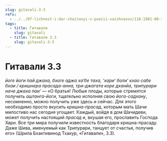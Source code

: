 ```yaml
---
slug: gitavali-3-3
refs:
  - ../../07-lichnost-i-dar-chaitanyi-v-poezii-vaishnavov/118-1981-08-31-c3-pochitanie-prasada-penie-i-tanets-kak-duhovnaya-praktika-yavlennaya-mahaprabhu.md
tags:
  - title: Гитавали
    slug: gitavali
  - title: Гитавали 3.3
    slug: gitavali-3-3
---
```


# Гитавали 3.3

*йоге йоги пай джаха, бхоге аджа ха’бе таха, ‘хари’ боли’ кхао сабе бхаи / кришнера прасада-анна, три-джагата коре дханйа, трипурари наче джаха паи’* — «О братья! Любые плоды, которые стремятся получить *аштанга-йоги*, тщательно исполняя свою *йога-садхану*, несомненно, можно получить уже здесь и сейчас. Для этого необходимо просто вкусить *кришна-прасад*, которым мать Шачи милостиво нас сегодня угощает. Каждый, войдя в дом Шачидеви, может получить настоящий *прасад* и, вкушая его, прославить Господа Хари. Все три мира получили известность благодаря кришна-прасаду. Даже Шива, именуемый как Трипурари, танцует от счастья, получив его» (Шрила Бхактивинод Тхакур, «Гитавали», 3.3).


